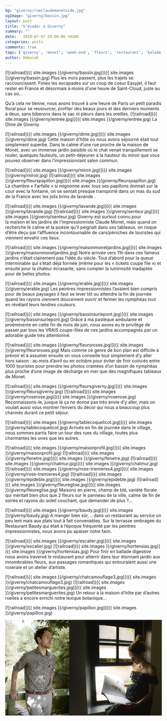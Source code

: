 ```yaml
---
bg: "giverny/rueclaudemonetside.jpg"
ogImage: "giverny/bassin.jpg"
layout: post
title: "S’évader à Giverny"
summary: ""
date:   2018-07-07 20:00:00 +0100
categories: posts
comments: true
tags: ['giverny', 'monet', 'week-end', 'fleurs', 'restaurant', 'balade', 'itinéraire']
author: Déborah
---
```

[![railroad]({{ site.images }}/giverny/bassin.jpg)]({{ site.images }}/giverny/bassin.jpg)
Plus les mois passent, plus les trajets se raccourcissent. Finies les escapades sur un coup de coeur Easyjet, il faut rester en France et désormais à moins d’une heure de Saint-Cloud, juste au cas où...

Qu’à cela ne tienne, nous avons trouvé à une heure de Paris un petit paradis floral pour se ressourcer, profiter des beaux jours et des derniers moments à deux, sans biberons dans le sac ni pleurs dans les oreilles.
[![railroad]({{ site.images }}/giverny/entrée.jpg)]({{ site.images }}/giverny/entrée.jpg)
La Dîme de Giverny

[![railroad]({{ site.images }}/giverny/dime.jpg)]({{ site.images }}/giverny/dime.jpg)
Cette maison d’hôte où nous avons séjourné était tout simplement superbe.
Dans le calme d’une rue proche de la maison de Monet, avec un immense jardin paisible où le chat venait tranquillement se rouler, quelques fauteuils, un petit-déjeuner à la hauteur du miroir que vous pouvez observer dans l’impressionnant salon commun.

[![railroad]({{ site.images }}/giverny/miroir.jpg)]({{ site.images }}/giverny/miroir.jpg)
[![railroad]({{ site.images }}/giverny/fleurspapillon.jpg)]({{ site.images }}/giverny/fleurspapillon.jpg)
La chambre « Farfalle » si mignonne avec tous ses papillons donnait sur la cour avec la fontaine, on se sentait presque transporté dans un mas du sud de la France avec les jolis brins de lavande .

[![railroad]({{ site.images }}/giverny/lavande.jpg)]({{ site.images }}/giverny/lavande.jpg)
[![railroad]({{ site.images }}/giverny/senteur.jpg)]({{ site.images }}/giverny/senteur.jpg)
Giverny est surtout connu pour la maison et les jardins de l’impressionniste Claude Monet, mais quand on recherche le calme et la poésie qu’il peignait dans ses tableaux, on risque d’être déçu par l’affluence incontournable de cars/péniches de touristes qui viennent envahir ces lieux.

[![railroad]({{ site.images }}/giverny/maisonmonetjardins.jpg)]({{ site.images }}/giverny/maisonmonetjardins.jpg)
Notre arrivée vers 11h dans ces fameux jardins n’était clairement pas l’idée du siècle. Tout d’abord pour la queue interminable qui s’était déjà formée (même pour les « tickets coupe file ») et ensuite pour la chaleur écrasante, sans compter la luminosité inadaptée pour de belles photos.

[![railroad]({{ site.images }}/giverny/erable.jpg)]({{ site.images }}/giverny/erable.jpg)
Les peintres impressionnistes l’avaient bien compris pour de beaux paysages il faut se lever tôt ou attendre la fin de journée quand les rayons viennent doucement ouvrir et fermer les nymphéas tout en révélant leurs tendres couleurs.

[![railroad]({{ site.images }}/giverny/bassinsurlepont.jpg)]({{ site.images }}/giverny/bassinsurlepont.jpg)
Grâce à ma pastèque ambulante et proéminente en cette fin de mois de juin, nous avons eu le privilège de passer  par tous les VRAIS coupe-files de ces jardins accompagnés par un adorable guide très attentionné.

[![railroad]({{ site.images }}/giverny/fleursroses.jpg)]({{ site.images }}/giverny/fleursroses.jpg)
Mais comme ce genre de bon plan est difficile à prévoir et à assumer ensuite on vous conseille tout simplement d’y aller hors saison : au mois d’avril ou en octobre pour éviter de finir coincés entre 1000 touristes pour prendre les photos cramées d’un bassin de nymphéas plus proche d’une image de décharge en mer que des magnifiques tableaux de Monet.

[![railroad]({{ site.images }}/giverny/fleursgiverny.jpg)]({{ site.images }}/giverny/fleursgiverny.jpg)
[![railroad]({{ site.images }}/giverny/roserose.jpg)]({{ site.images }}/giverny/roserose.jpg)
Reconnaissons-le, jusque là ça ne donne pas très envie d’y aller, mais on voulait aussi vous montrer l’envers du décor qui nous a beaucoup plus charmés durant ce petit séjour.

[![railroad]({{ site.images }}/giverny/tablecoquelicot.jpg)]({{ site.images }}/giverny/tablecoquelicot.jpg)
Arrivés en fin de journée dans le village, nous sommes partis faire un tour des rues du village, toutes plus charmantes les unes que les autres.

[![railroad]({{ site.images }}/giverny/maisonprofil.jpg)]({{ site.images }}/giverny/maisonprofil.jpg)
[![railroad]({{ site.images }}/giverny/fenetre.jpg)]({{ site.images }}/giverny/fenetre.jpg)
[![railroad]({{ site.images }}/giverny/chatmur.jpg)]({{ site.images }}/giverny/chatmur.jpg)
[![railroad]({{ site.images }}/giverny/rose-tremieres4.jpg)]({{ site.images }}/giverny/rose-tremieres4.jpg)
[![railroad]({{ site.images }}/giverny/epideble.jpg)]({{ site.images }}/giverny/epideble.jpg)
[![railroad]({{ site.images }}/giverny/fleureglise.jpg)]({{ site.images }}/giverny/fleureglise.jpg)
Maisons en pierre, champ de blé, variété florale qui méritait bien plus que 2 fleurs sur le panneau de la ville, calme de fin de soirée et rayons du soleil couchant, que demander de plus ?...

[![railroad]({{ site.images }}/giverny/baudy.jpg)]({{ site.images }}/giverny/baudy.jpg)
A manger bien sûr, .. dans un restaurant au service un peu lent mais aux plats tout à fait convenables. Sur la terrasse ombragée du Restaurant Baudy qui était à l’époque fréquenté par les peintres impressionnistes, nous avons pu apaiser notre faim.

[![railroad]({{ site.images }}/giverny/escalier.jpg)]({{ site.images }}/giverny/escalier.jpg)
[![railroad]({{ site.images }}/giverny/hortensias.jpg)]({{ site.images }}/giverny/hortensias.jpg)
Pour finir en ballade digestive nous avons traversé le restaurant pour atterrir dans leur étonnant jardin aux innombrables fleurs, aux passages romantiques qui entouraient aussi une roseraie et un atelier d’artiste.

[![railroad]({{ site.images }}/giverny/chatcamouflage3.jpg)]({{ site.images }}/giverny/chatcamouflage3.jpg)
[![railroad]({{ site.images }}/giverny/petitesmarguerites.jpg)]({{ site.images }}/giverny/petitesmarguerites.jpg)
Un retour à la maison d’hôte par d’autres ruelles a encore enrichi notre lexique botanique...

[![railroad]({{ site.images }}/giverny/papillon.jpg)]({{ site.images }}/giverny/papillon.jpg)
<div style="display:flex">
<div><img src="/assets/images//giverny/retoucheflosurlepont.jpg"></div>
<div><img src="/assets/images//giverny/lecture.jpg"></div>
</div>